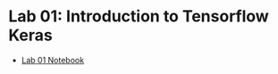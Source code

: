 # Lab 01: Introduction to Tensorflow Keras

* <a href="https://colab.research.google.com/github/twinkarma/jadedl/blob/master/notebooks/L01_introduction_to_tf_keras.ipynb" target="_blank">Lab 01 Notebook</a>

